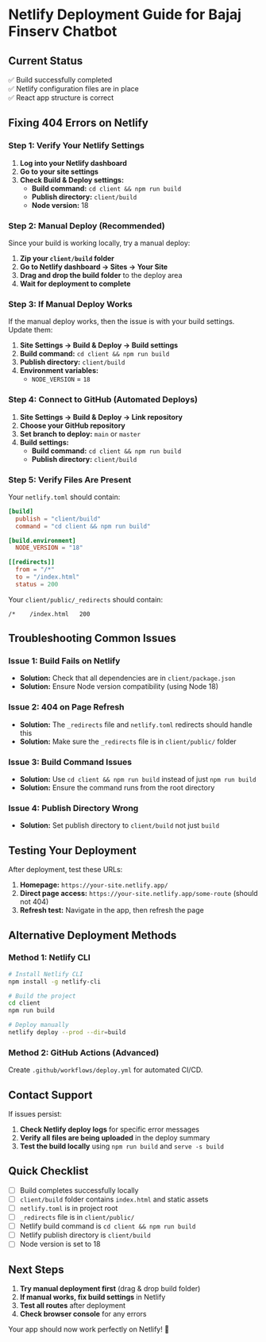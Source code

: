 # Netlify Deployment Guide for Bajaj Finserv Chatbot

## Current Status
✅ Build successfully completed  
✅ Netlify configuration files are in place  
✅ React app structure is correct  

## Fixing 404 Errors on Netlify

### Step 1: Verify Your Netlify Settings

1. **Log into your Netlify dashboard**
2. **Go to your site settings**
3. **Check Build & Deploy settings:**
   - **Build command:** `cd client && npm run build`
   - **Publish directory:** `client/build`
   - **Node version:** 18

### Step 2: Manual Deploy (Recommended)

Since your build is working locally, try a manual deploy:

1. **Zip your `client/build` folder**
2. **Go to Netlify dashboard → Sites → Your Site**
3. **Drag and drop the build folder** to the deploy area
4. **Wait for deployment to complete**

### Step 3: If Manual Deploy Works

If the manual deploy works, then the issue is with your build settings. Update them:

1. **Site Settings → Build & Deploy → Build settings**
2. **Build command:** `cd client && npm run build`
3. **Publish directory:** `client/build`
4. **Environment variables:** 
   - `NODE_VERSION` = `18`

### Step 4: Connect to GitHub (Automated Deploys)

1. **Site Settings → Build & Deploy → Link repository**
2. **Choose your GitHub repository**
3. **Set branch to deploy:** `main` or `master`
4. **Build settings:**
   - **Build command:** `cd client && npm run build`
   - **Publish directory:** `client/build`

### Step 5: Verify Files Are Present

Your `netlify.toml` should contain:
```toml
[build]
  publish = "client/build"
  command = "cd client && npm run build"

[build.environment]
  NODE_VERSION = "18"

[[redirects]]
  from = "/*"
  to = "/index.html"
  status = 200
```

Your `client/public/_redirects` should contain:
```
/*    /index.html   200
```

## Troubleshooting Common Issues

### Issue 1: Build Fails on Netlify
- **Solution:** Check that all dependencies are in `client/package.json`
- **Solution:** Ensure Node version compatibility (using Node 18)

### Issue 2: 404 on Page Refresh
- **Solution:** The `_redirects` file and `netlify.toml` redirects should handle this
- **Solution:** Make sure the `_redirects` file is in `client/public/` folder

### Issue 3: Build Command Issues
- **Solution:** Use `cd client && npm run build` instead of just `npm run build`
- **Solution:** Ensure the command runs from the root directory

### Issue 4: Publish Directory Wrong
- **Solution:** Set publish directory to `client/build` not just `build`

## Testing Your Deployment

After deployment, test these URLs:
1. **Homepage:** `https://your-site.netlify.app/`
2. **Direct page access:** `https://your-site.netlify.app/some-route` (should not 404)
3. **Refresh test:** Navigate in the app, then refresh the page

## Alternative Deployment Methods

### Method 1: Netlify CLI
```bash
# Install Netlify CLI
npm install -g netlify-cli

# Build the project
cd client
npm run build

# Deploy manually
netlify deploy --prod --dir=build
```

### Method 2: GitHub Actions (Advanced)
Create `.github/workflows/deploy.yml` for automated CI/CD.

## Contact Support

If issues persist:
1. **Check Netlify deploy logs** for specific error messages
2. **Verify all files are being uploaded** in the deploy summary
3. **Test the build locally** using `npm run build` and `serve -s build`

## Quick Checklist

- [ ] Build completes successfully locally
- [ ] `client/build` folder contains `index.html` and static assets
- [ ] `netlify.toml` is in project root
- [ ] `_redirects` file is in `client/public/`
- [ ] Netlify build command is `cd client && npm run build`
- [ ] Netlify publish directory is `client/build`
- [ ] Node version is set to 18

## Next Steps

1. **Try manual deployment first** (drag & drop build folder)
2. **If manual works, fix build settings** in Netlify
3. **Test all routes** after deployment
4. **Check browser console** for any errors

Your app should now work perfectly on Netlify! 🚀

